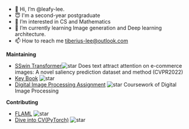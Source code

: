 - 👋 Hi, I’m @leafy-lee. 
- :innocent: I'm a second-year postgraduate
- 👀 I’m interested in CS and Mathematics
- 🌱 I’m currently learning Image generation and Deep learning architecture.
- 📫 How to reach me tiberius-lee@outlook.com

**Maintaining**

- [SSwin Transformer](https://github.com/leafy-lee/E-commercial-dataset)![star](https://img.shields.io/github/stars/leafy-lee/E-commercial-dataset?style=social) Does text attract attention on e-commerce images: A novel saliency prediction dataset and method (CVPR2022)
- [Key Book](https://github.com/datawhalechina/key-book) ![star](https://img.shields.io/github/stars/datawhalechina/key-book?style=social)
- [Digital Image Processing Assignment](https://github.com/leafy-lee/Digital-Assignment) ![star](https://img.shields.io/github/stars/leafy-lee/Digital-Assignment?style=social) Coursework of Digital Image Processing

**Contributing**

- [FLAML](https://github.com/microsoft/FLAML) ![star](https://img.shields.io/github/stars/microsoft/FLAML?style=social)
- [Dive into CV(PyTorch)](https://github.com/datawhalechina/dive-into-cv-pytorch) ![star](https://img.shields.io/github/stars/datawhalechina/dive-into-cv-pytorch?style=social)


<!---
leafy-lee/leafy-lee is a ✨ special ✨ repository because its `README.md` (this file) appears on your GitHub profile.
You can click the Preview link to take a look at your changes.
--->
